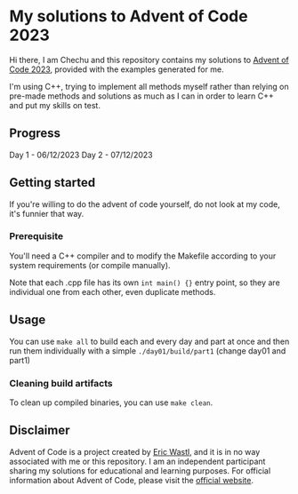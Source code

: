 # My solutions to Advent of Code 2023
Hi there, I am Chechu and this repository contains my 
solutions to [Advent of Code 2023](https://adventofcode.com/), 
provided with the examples generated for me.

I'm using C++, trying to implement all methods myself 
rather than relying on pre-made methods and solutions
as much as I can in order to learn C++ and put my skills
on test.

## Progress
Day 1 - 06/12/2023
Day 2 - 07/12/2023

## Getting started
If you're willing to do the advent of code 
yourself, do not look at my code, it's funnier 
that way.

### Prerequisite
You'll need a C++ compiler and to modify the Makefile 
according to your system requirements (or compile manually).

Note that each .cpp file has its own `int main() {}` 
entry point, so they are individual one from each 
other, even duplicate methods.

## Usage
You can use `make all` to build each and every day 
and part at once and then run them individually 
with a simple `./day01/build/part1` (change day01 
and part1)

### Cleaning build artifacts
To clean up compiled binaries, you can use
`make clean`.

## Disclaimer
Advent of Code is a project created by [Eric Wastl](http://was.tl/), 
and it is in no way associated with me or this repository. 
I am an independent participant sharing my solutions for 
educational and learning purposes. For official information 
about Advent of Code, please visit the [official website](https://adventofcode.com/).